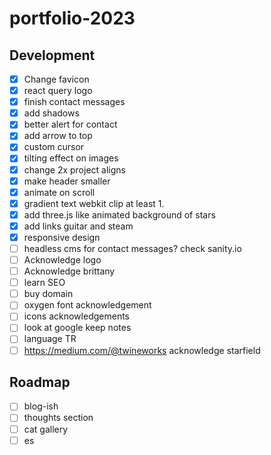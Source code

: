 # portfolio-2023

## Development

-   [x] Change favicon
-   [x] react query logo
-   [x] finish contact messages
-   [x] add shadows
-   [x] better alert for contact
-   [x] add arrow to top
-   [x] custom cursor
-   [x] tilting effect on images
-   [x] change 2x project aligns
-   [x] make header smaller
-   [x] animate on scroll
-   [x] gradient text webkit clip at least 1.
-   [x] add three.js like animated background of stars
-   [x] add links guitar and steam
-   [x] responsive design
-   [ ] headless cms for contact messages? check sanity.io
-   [ ] Acknowledge logo
-   [ ] Acknowledge brittany
-   [ ] learn SEO
-   [ ] buy domain
-   [ ] oxygen font acknowledgement
-   [ ] icons acknowledgements
-   [ ] look at google keep notes
-   [ ] language TR
-   [ ] https://medium.com/@twineworks acknowledge starfield

## Roadmap

-   [ ] blog-ish
-   [ ] thoughts section
-   [ ] cat gallery
-   [ ] es
